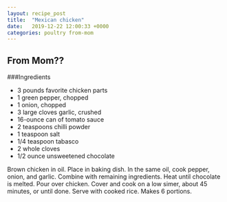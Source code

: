 ```yaml
---
layout: recipe_post
title:  "Mexican chicken"
date:   2019-12-22 12:00:33 +0000
categories: poultry from-mom
---
```


## From Mom??
###Ingredients
* 3 pounds favorite chicken parts
* 1 green pepper, chopped
* 1 onion, chopped
* 3 large cloves garlic, crushed
* 16-ounce can of tomato sauce
* 2 teaspoons chilli powder
* 1 teaspoon salt
* 1/4 teaspoon tabasco
* 2 whole cloves
* 1/2 ounce unsweetened chocolate

Brown chicken in oil. Place in baking dish. In the same oil, cook pepper, onion, and garlic. Combine with remaining ingredients. Heat until chocolate is melted. Pour over chicken. Cover and cook on a low simer, about 45 minutes, or until done. Serve with cooked rice. Makes 6 portions.

